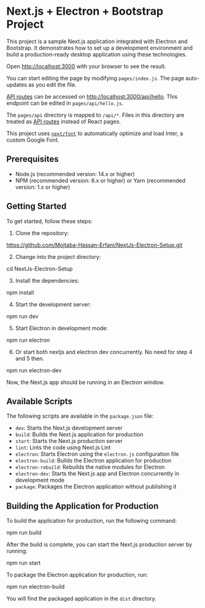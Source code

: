 # Next.js + Electron + Bootstrap Project

This project is a sample Next.js application integrated with Electron and Bootstrap. It demonstrates how to set up a development environment and build a production-ready desktop application using these technologies.

Open [http://localhost:3000](http://localhost:3000) with your browser to see the result.

You can start editing the page by modifying `pages/index.js`. The page auto-updates as you edit the file.

[API routes](https://nextjs.org/docs/api-routes/introduction) can be accessed on [http://localhost:3000/api/hello](http://localhost:3000/api/hello). This endpoint can be edited in `pages/api/hello.js`.

The `pages/api` directory is mapped to `/api/*`. Files in this directory are treated as [API routes](https://nextjs.org/docs/api-routes/introduction) instead of React pages.

This project uses [`next/font`](https://nextjs.org/docs/basic-features/font-optimization) to automatically optimize and load Inter, a custom Google Font.

## Prerequisites

- Node.js (recommended version: 14.x or higher)
- NPM (recommended version: 6.x or higher) or Yarn (recommended version: 1.x or higher)

## Getting Started

To get started, follow these steps:

1. Clone the repository:

https://github.com/Mojtaba-Hassan-Erfani/NextJs-Electron-Setup.git


2. Change into the project directory:

cd NextJs-Electron-Setup


3. Install the dependencies:

npm install

4. Start the development server:

npm run dev


5. Start Electron in development mode:

npm run electron

6. Or start both nextjs and electron dev concurrently. No need for step 4 and 5 then.

npm run electron-dev


Now, the Next.js app should be running in an Electron window.

## Available Scripts

The following scripts are available in the `package.json` file:

- `dev`: Starts the Next.js development server
- `build`: Builds the Next.js application for production
- `start`: Starts the Next.js production server
- `lint`: Lints the code using Next.js Lint
- `electron`: Starts Electron using the `electron.js` configuration file
- `electron-build`: Builds the Electron application for production
- `electron-rebuild`: Rebuilds the native modules for Electron
- `electron-dev`: Starts the Next.js app and Electron concurrently in development mode
- `package`: Packages the Electron application without publishing it

## Building the Application for Production

To build the application for production, run the following command:

npm run build


After the build is complete, you can start the Next.js production server by running:

npm run start


To package the Electron application for production, run:

npm run electron-build


You will find the packaged application in the `dist` directory.
